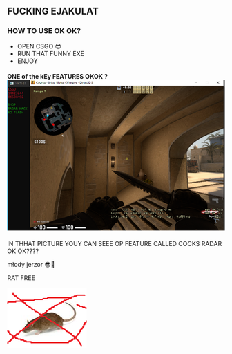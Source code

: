 ## FUCKING EJAKULAT

### HOW TO USE OK OK?
- OPEN CSGO 😎
- RUN THAT FUNNY EXE
- ENJOY

#### ONE of the kEy FEATURES OKOK ? ![ilikecocks](/img/eja.png)
IN THHAT PICTURE YOUY CAN SEEE OP FEATURE CALLED COCKS RADAR OK OK????

młody jerzor 😎🤙

RAT FREE

![racisko](/img/kulat.png)
